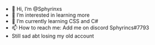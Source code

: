 - 👋 Hi, I’m @Sphyrinxs
- 👀 I’m interested in learning more
- 🌱 I’m currently learning CSS and C#
- 📫 How to reach me: Add me on discord Sphyrincs#7793
- Still sad abt losing my old account


